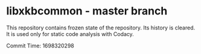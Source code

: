 # libxkbcommon - master branch

This repository contains frozen state of the repository.
Its history is cleared. It is used only for static code
analysis with Codacy.

Commit Time: 1698320298